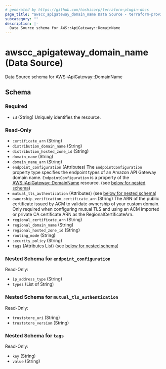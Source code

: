 ```yaml
---
# generated by https://github.com/hashicorp/terraform-plugin-docs
page_title: "awscc_apigateway_domain_name Data Source - terraform-provider-awscc"
subcategory: ""
description: |-
  Data Source schema for AWS::ApiGateway::DomainName
---
```


# awscc_apigateway_domain_name (Data Source)

Data Source schema for AWS::ApiGateway::DomainName



<!-- schema generated by tfplugindocs -->
## Schema

### Required

- `id` (String) Uniquely identifies the resource.

### Read-Only

- `certificate_arn` (String)
- `distribution_domain_name` (String)
- `distribution_hosted_zone_id` (String)
- `domain_name` (String)
- `domain_name_arn` (String)
- `endpoint_configuration` (Attributes) The ``EndpointConfiguration`` property type specifies the endpoint types of an Amazon API Gateway domain name.
 ``EndpointConfiguration`` is a property of the [AWS::ApiGateway::DomainName](https://docs.aws.amazon.com/AWSCloudFormation/latest/UserGuide/aws-resource-apigateway-domainname.html) resource. (see [below for nested schema](#nestedatt--endpoint_configuration))
- `mutual_tls_authentication` (Attributes) (see [below for nested schema](#nestedatt--mutual_tls_authentication))
- `ownership_verification_certificate_arn` (String) The ARN of the public certificate issued by ACM to validate ownership of your custom domain. Only required when configuring mutual TLS and using an ACM imported or private CA certificate ARN as the RegionalCertificateArn.
- `regional_certificate_arn` (String)
- `regional_domain_name` (String)
- `regional_hosted_zone_id` (String)
- `routing_mode` (String)
- `security_policy` (String)
- `tags` (Attributes List) (see [below for nested schema](#nestedatt--tags))

<a id="nestedatt--endpoint_configuration"></a>
### Nested Schema for `endpoint_configuration`

Read-Only:

- `ip_address_type` (String)
- `types` (List of String)


<a id="nestedatt--mutual_tls_authentication"></a>
### Nested Schema for `mutual_tls_authentication`

Read-Only:

- `truststore_uri` (String)
- `truststore_version` (String)


<a id="nestedatt--tags"></a>
### Nested Schema for `tags`

Read-Only:

- `key` (String)
- `value` (String)
